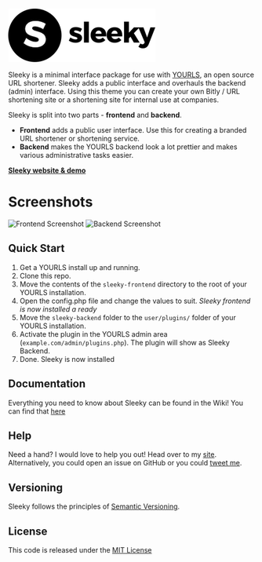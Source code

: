 [![sleeky logo](sleeky-frontend/frontend/assets/img/logo-small.png)](https://sleeky.flynntes.com)

Sleeky is a minimal interface package for use with [YOURLS](https://github.com/YOURLS/YOURLS), an open source URL shortener. Sleeky adds a public interface and overhauls the backend (admin) interface. Using this theme you can create your own Bitly / URL shortening site or a shortening site for internal use at companies.

Sleeky is split into two parts - **frontend** and **backend**.
* **Frontend** adds a public user interface. Use this for creating a branded URL shortener or shortening service.
* **Backend** makes the YOURLS backend look a lot prettier and makes various administrative tasks easier.

[**Sleeky website & demo**](https://sleeky.flynntes.com)

# Screenshots
![Frontend Screenshot](https://sleeky.flynntes.com/assets/img/slides/frontend.png)
![Backend Screenshot](https://sleeky.flynntes.com/assets/img/slides/light_index.png)

## Quick Start
1. Get a YOURLS install up and running.
2. Clone this repo.
2. Move the contents of the `sleeky-frontend` directory to the root of your YOURLS installation.
3. Open the config.php file and change the values to suit.
*Sleeky frontend is now installed a ready*
4. Move the `sleeky-backend` folder to the `user/plugins/` folder of your YOURLS installation.
5. Activate the plugin in the YOURLS admin area (`example.com/admin/plugins.php`). The plugin will show as Sleeky Backend.
6. Done. Sleeky is now installed

## Documentation 
Everything you need to know about Sleeky can be found in the Wiki! You can find that [here](https://github.com/Flynntes/Sleeky/wiki)

## Help
Need a hand? I would love to help you out! Head over to my [site](http://flynntes.com/contact). Alternatively, you could open an issue on GitHub or you could [tweet me](http://twitter.com/flynntes).

## Versioning
Sleeky follows the principles of [Semantic Versioning](http://semver.org/).

## License
This code is released under the [MIT License](https://github.com/Flynntes/Sleeky/blob/master/LICENSE.md)
